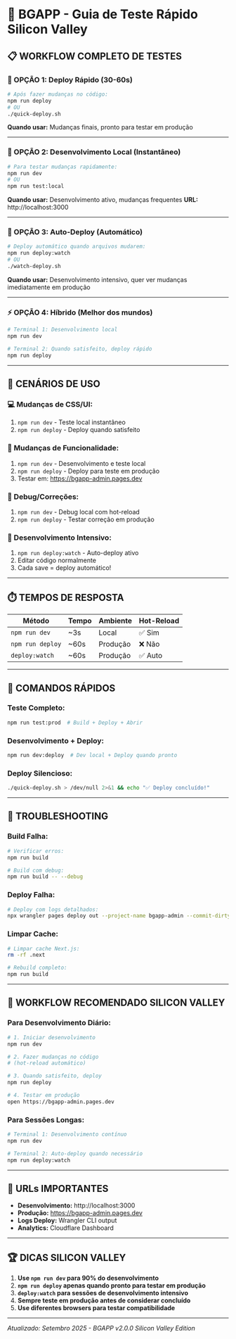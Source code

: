 # 🚀 BGAPP - Guia de Teste Rápido Silicon Valley

## 📋 **WORKFLOW COMPLETO DE TESTES**

### **🎯 OPÇÃO 1: Deploy Rápido (30-60s)**
```bash
# Após fazer mudanças no código:
npm run deploy
# OU
./quick-deploy.sh
```
**Quando usar:** Mudanças finais, pronto para testar em produção

---

### **🔧 OPÇÃO 2: Desenvolvimento Local (Instantâneo)**
```bash
# Para testar mudanças rapidamente:
npm run dev
# OU
npm run test:local
```
**Quando usar:** Desenvolvimento ativo, mudanças frequentes
**URL:** http://localhost:3000

---

### **🔄 OPÇÃO 3: Auto-Deploy (Automático)**
```bash
# Deploy automático quando arquivos mudarem:
npm run deploy:watch
# OU
./watch-deploy.sh
```
**Quando usar:** Desenvolvimento intensivo, quer ver mudanças imediatamente em produção

---

### **⚡ OPÇÃO 4: Híbrido (Melhor dos mundos)**
```bash
# Terminal 1: Desenvolvimento local
npm run dev

# Terminal 2: Quando satisfeito, deploy rápido
npm run deploy
```

---

## 🎯 **CENÁRIOS DE USO**

### **💻 Mudanças de CSS/UI:**
1. `npm run dev` - Teste local instantâneo
2. `npm run deploy` - Deploy quando satisfeito

### **🔧 Mudanças de Funcionalidade:**
1. `npm run dev` - Desenvolvimento e teste local
2. `npm run deploy` - Deploy para teste em produção
3. Testar em: https://bgapp-admin.pages.dev

### **🐛 Debug/Correções:**
1. `npm run dev` - Debug local com hot-reload
2. `npm run deploy` - Testar correção em produção

### **🚀 Desenvolvimento Intensivo:**
1. `npm run deploy:watch` - Auto-deploy ativo
2. Editar código normalmente
3. Cada save = deploy automático!

---

## ⏱️ **TEMPOS DE RESPOSTA**

| Método | Tempo | Ambiente | Hot-Reload |
|--------|-------|----------|------------|
| `npm run dev` | ~3s | Local | ✅ Sim |
| `npm run deploy` | ~60s | Produção | ❌ Não |
| `deploy:watch` | ~60s | Produção | ✅ Auto |

---

## 🎪 **COMANDOS RÁPIDOS**

### **Teste Completo:**
```bash
npm run test:prod  # Build + Deploy + Abrir
```

### **Desenvolvimento + Deploy:**
```bash
npm run dev:deploy  # Dev local + Deploy quando pronto
```

### **Deploy Silencioso:**
```bash
./quick-deploy.sh > /dev/null 2>&1 && echo "✅ Deploy concluído!"
```

---

## 🔧 **TROUBLESHOOTING**

### **Build Falha:**
```bash
# Verificar erros:
npm run build

# Build com debug:
npm run build -- --debug
```

### **Deploy Falha:**
```bash
# Deploy com logs detalhados:
npx wrangler pages deploy out --project-name bgapp-admin --commit-dirty=true --verbose
```

### **Limpar Cache:**
```bash
# Limpar cache Next.js:
rm -rf .next

# Rebuild completo:
npm run build
```

---

## 🎯 **WORKFLOW RECOMENDADO SILICON VALLEY**

### **Para Desenvolvimento Diário:**
```bash
# 1. Iniciar desenvolvimento
npm run dev

# 2. Fazer mudanças no código
# (hot-reload automático)

# 3. Quando satisfeito, deploy
npm run deploy

# 4. Testar em produção
open https://bgapp-admin.pages.dev
```

### **Para Sessões Longas:**
```bash
# Terminal 1: Desenvolvimento contínuo
npm run dev

# Terminal 2: Auto-deploy quando necessário
npm run deploy:watch
```

---

## 📱 **URLs IMPORTANTES**

- **Desenvolvimento:** http://localhost:3000
- **Produção:** https://bgapp-admin.pages.dev
- **Logs Deploy:** Wrangler CLI output
- **Analytics:** Cloudflare Dashboard

---

## 🏆 **DICAS SILICON VALLEY**

1. **Use `npm run dev` para 90% do desenvolvimento**
2. **`npm run deploy` apenas quando pronto para testar em produção**
3. **`deploy:watch` para sessões de desenvolvimento intensivo**
4. **Sempre teste em produção antes de considerar concluído**
5. **Use diferentes browsers para testar compatibilidade**

---

*Atualizado: Setembro 2025 - BGAPP v2.0.0 Silicon Valley Edition*
